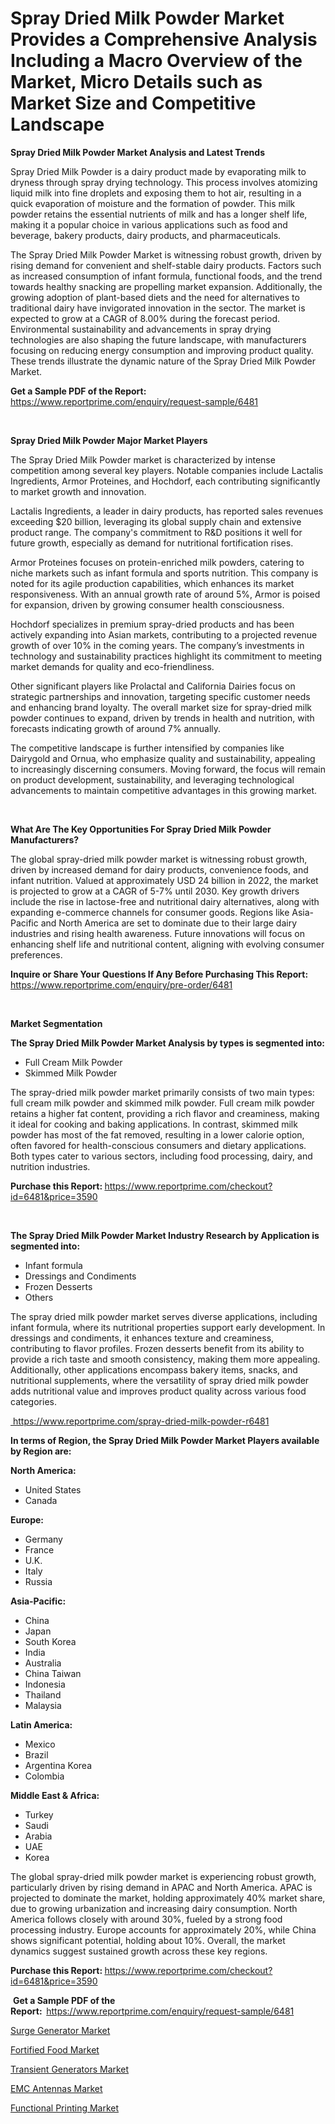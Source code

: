 <p><h1>Spray Dried Milk Powder Market Provides a Comprehensive Analysis Including a Macro Overview of the Market, Micro Details such as Market Size and Competitive Landscape</h1></p><p><strong>Spray Dried Milk Powder Market Analysis and Latest Trends</strong></p>
<p><p>Spray Dried Milk Powder is a dairy product made by evaporating milk to dryness through spray drying technology. This process involves atomizing liquid milk into fine droplets and exposing them to hot air, resulting in a quick evaporation of moisture and the formation of powder. This milk powder retains the essential nutrients of milk and has a longer shelf life, making it a popular choice in various applications such as food and beverage, bakery products, dairy products, and pharmaceuticals.</p><p>The Spray Dried Milk Powder Market is witnessing robust growth, driven by rising demand for convenient and shelf-stable dairy products. Factors such as increased consumption of infant formula, functional foods, and the trend towards healthy snacking are propelling market expansion. Additionally, the growing adoption of plant-based diets and the need for alternatives to traditional dairy have invigorated innovation in the sector. The market is expected to grow at a CAGR of 8.00% during the forecast period. Environmental sustainability and advancements in spray drying technologies are also shaping the future landscape, with manufacturers focusing on reducing energy consumption and improving product quality. These trends illustrate the dynamic nature of the Spray Dried Milk Powder Market.</p></p>
<p><strong>Get a Sample PDF of the Report:&nbsp;</strong> <a href="https://www.reportprime.com/enquiry/request-sample/6481?utm_campaign=1144&utm_medium=2&utm_source=Github&utm_content=ia&utm_term=15112024&utm_id=spray-dried-milk-powder">https://www.reportprime.com/enquiry/request-sample/6481</a></p>
<p>&nbsp;</p>
<p><strong>Spray Dried Milk Powder Major Market Players</strong></p>
<p><p>The Spray Dried Milk Powder market is characterized by intense competition among several key players. Notable companies include Lactalis Ingredients, Armor Proteines, and Hochdorf, each contributing significantly to market growth and innovation.</p><p>Lactalis Ingredients, a leader in dairy products, has reported sales revenues exceeding $20 billion, leveraging its global supply chain and extensive product range. The company's commitment to R&D positions it well for future growth, especially as demand for nutritional fortification rises.</p><p>Armor Proteines focuses on protein-enriched milk powders, catering to niche markets such as infant formula and sports nutrition. This company is noted for its agile production capabilities, which enhances its market responsiveness. With an annual growth rate of around 5%, Armor is poised for expansion, driven by growing consumer health consciousness.</p><p>Hochdorf specializes in premium spray-dried products and has been actively expanding into Asian markets, contributing to a projected revenue growth of over 10% in the coming years. The company’s investments in technology and sustainability practices highlight its commitment to meeting market demands for quality and eco-friendliness.</p><p>Other significant players like Prolactal and California Dairies focus on strategic partnerships and innovation, targeting specific customer needs and enhancing brand loyalty. The overall market size for spray-dried milk powder continues to expand, driven by trends in health and nutrition, with forecasts indicating growth of around 7% annually.</p><p>The competitive landscape is further intensified by companies like Dairygold and Ornua, who emphasize quality and sustainability, appealing to increasingly discerning consumers. Moving forward, the focus will remain on product development, sustainability, and leveraging technological advancements to maintain competitive advantages in this growing market.</p></p>
<p>&nbsp;</p>
<p><strong>What Are The Key Opportunities For Spray Dried Milk Powder Manufacturers?</strong></p>
<p><p>The global spray-dried milk powder market is witnessing robust growth, driven by increased demand for dairy products, convenience foods, and infant nutrition. Valued at approximately USD 24 billion in 2022, the market is projected to grow at a CAGR of 5-7% until 2030. Key growth drivers include the rise in lactose-free and nutritional dairy alternatives, along with expanding e-commerce channels for consumer goods. Regions like Asia-Pacific and North America are set to dominate due to their large dairy industries and rising health awareness. Future innovations will focus on enhancing shelf life and nutritional content, aligning with evolving consumer preferences.</p></p>
<p><strong>Inquire or Share Your Questions If Any Before Purchasing This Report:</strong> <a href="https://www.reportprime.com/enquiry/pre-order/6481?utm_campaign=1144&utm_medium=2&utm_source=Github&utm_content=ia&utm_term=15112024&utm_id=spray-dried-milk-powder">https://www.reportprime.com/enquiry/pre-order/6481</a></p>
<p>&nbsp;</p>
<p><strong>Market Segmentation</strong></p>
<p><strong>The Spray Dried Milk Powder Market Analysis by types is segmented into:</strong></p>
<p><ul><li>Full Cream Milk Powder</li><li>Skimmed Milk Powder</li></ul></p>
<p><p>The spray-dried milk powder market primarily consists of two main types: full cream milk powder and skimmed milk powder. Full cream milk powder retains a higher fat content, providing a rich flavor and creaminess, making it ideal for cooking and baking applications. In contrast, skimmed milk powder has most of the fat removed, resulting in a lower calorie option, often favored for health-conscious consumers and dietary applications. Both types cater to various sectors, including food processing, dairy, and nutrition industries.</p></p>
<p><strong>Purchase this Report:&nbsp;</strong><a href="https://www.reportprime.com/checkout?id=6481&price=3590&utm_campaign=1144&utm_medium=2&utm_source=Github&utm_content=ia&utm_term=15112024&utm_id=spray-dried-milk-powder">https://www.reportprime.com/checkout?id=6481&price=3590</a></p>
<p>&nbsp;</p>
<p><strong>The Spray Dried Milk Powder Market Industry Research by Application is segmented into:</strong></p>
<p><ul><li>Infant formula</li><li>Dressings and Condiments</li><li>Frozen Desserts</li><li>Others</li></ul></p>
<p><p>The spray dried milk powder market serves diverse applications, including infant formula, where its nutritional properties support early development. In dressings and condiments, it enhances texture and creaminess, contributing to flavor profiles. Frozen desserts benefit from its ability to provide a rich taste and smooth consistency, making them more appealing. Additionally, other applications encompass bakery items, snacks, and nutritional supplements, where the versatility of spray dried milk powder adds nutritional value and improves product quality across various food categories.</p></p>
<p><a href="https://www.reportprime.com/spray-dried-milk-powder-r6481?utm_campaign=1144&utm_medium=2&utm_source=Github&utm_content=ia&utm_term=15112024&utm_id=spray-dried-milk-powder">&nbsp;https://www.reportprime.com/spray-dried-milk-powder-r6481</a></p>
<p><strong>In terms of Region, the Spray Dried Milk Powder Market Players available by Region are:</strong></p>
<p>
    <p> <strong> North America: </strong>
        <ul>
            <li>United States</li>
            <li>Canada</li>
        </ul>
        </p> 
    <p> <strong> Europe: </strong>
        <ul>
            <li>Germany</li>
            <li>France</li>
            <li>U.K.</li>
            <li>Italy</li>
            <li>Russia</li>
        </ul>
        </p> 
    <p> <strong> Asia-Pacific: </strong>
        <ul>
            <li>China</li>
            <li>Japan</li>
            <li>South Korea</li>
            <li>India</li>
            <li>Australia</li>
            <li>China Taiwan</li>
            <li>Indonesia</li>
            <li>Thailand</li>
            <li>Malaysia</li>
        </ul>
        </p> 
    <p> <strong> Latin America: </strong>
        <ul>
            <li>Mexico</li>
            <li>Brazil</li>
            <li>Argentina Korea</li>
            <li>Colombia</li>
        </ul>
        </p> 
    <p> <strong> Middle East & Africa: </strong>
        <ul>
            <li>Turkey</li>
            <li>Saudi</li>
            <li>Arabia</li>
            <li>UAE</li>
            <li>Korea</li>
        </ul>
    </p>
    </p>
<p><p>The global spray-dried milk powder market is experiencing robust growth, particularly driven by rising demand in APAC and North America. APAC is projected to dominate the market, holding approximately 40% market share, due to growing urbanization and increasing dairy consumption. North America follows closely with around 30%, fueled by a strong food processing industry. Europe accounts for approximately 20%, while China shows significant potential, holding about 10%. Overall, the market dynamics suggest sustained growth across these key regions.</p></p>
<p><strong>Purchase this Report: </strong><a href="https://www.reportprime.com/checkout?id=6481&price=3590&utm_campaign=1144&utm_medium=2&utm_source=Github&utm_content=ia&utm_term=15112024&utm_id=spray-dried-milk-powder">https://www.reportprime.com/checkout?id=6481&price=3590</a></p>
<p>&nbsp;<strong>Get a Sample PDF of the Report:&nbsp;&nbsp;</strong><a href="https://www.reportprime.com/enquiry/request-sample/6481?utm_campaign=1144&utm_medium=2&utm_source=Github&utm_content=ia&utm_term=15112024&utm_id=spray-dried-milk-powder">https://www.reportprime.com/enquiry/request-sample/6481</a></p>
<p><strong></strong></p>
<p><p><a href="https://www.linkedin.com/pulse/navigating-global-surge-generator-market-from-trends-strategy-v5qdc?utm_campaign=1144&utm_medium=2&utm_source=Github&utm_content=ia&utm_term=15112024&utm_id=spray-dried-milk-powder">Surge Generator Market</a></p><p><a href="https://issuu.com/reportprime-2/docs/fortified-food-market-size-2030.ppt_50e4194cf8fda2?utm_campaign=1144&utm_medium=2&utm_source=Github&utm_content=ia&utm_term=15112024&utm_id=spray-dried-milk-powder">Fortified Food Market</a></p><p><a href="https://www.linkedin.com/pulse/market-dynamics-future-trends-global-transient-generators-sector-1qruc?utm_campaign=1144&utm_medium=2&utm_source=Github&utm_content=ia&utm_term=15112024&utm_id=spray-dried-milk-powder">Transient Generators Market</a></p><p><a href="https://www.linkedin.com/pulse/opportunities-challenges-emc-antennas-market-strategic-insights-mfeuc?utm_campaign=1144&utm_medium=2&utm_source=Github&utm_content=ia&utm_term=15112024&utm_id=spray-dried-milk-powder">EMC Antennas Market</a></p><p><a href="https://issuu.com/reportprime-2/docs/functional-printing-market-size-203_412961da95dd34?utm_campaign=1144&utm_medium=2&utm_source=Github&utm_content=ia&utm_term=15112024&utm_id=spray-dried-milk-powder">Functional Printing Market</a></p></p>